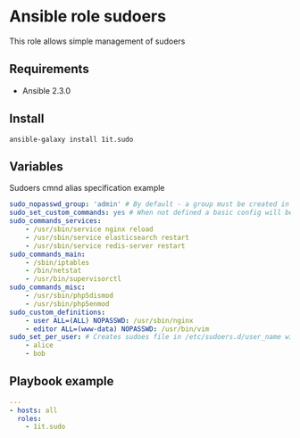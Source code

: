# Ansible role sudoers

This role allows simple management of sudoers

Requirements
------------
* Ansible 2.3.0

Install
------------
`ansible-galaxy install 1it.sudo`

## Variables
Sudoers cmnd alias specification example
```yaml
sudo_nopasswd_group: 'admin' # By default - a group must be created in advance
sudo_set_custom_commands: yes # When not defined a basic config will be set (from templates/etc_sudoers)
sudo_commands_services:
    - /usr/sbin/service nginx reload
    - /usr/sbin/service elasticsearch restart
    - /usr/sbin/service redis-server restart
sudo_commands_main:
    - /sbin/iptables
    - /bin/netstat
    - /usr/bin/supervisorctl
sudo_commands_misc:
    - /usr/sbin/php5dismod
    - /usr/sbin/php5enmod
sudo_custom_definitions:
    - user ALL=(ALL) NOPASSWD: /usr/sbin/nginx
    - editor ALL=(www-data) NOPASSWD: /usr/bin/vim
sudo_set_per_user: # Creates sudoes file in /etc/sudoers.d/user_name with NOPASSWD: ALL directive.
    - alice
    - bob
```
## Playbook example
```yaml
---
- hosts: all
  roles:
    - 1it.sudo
```
